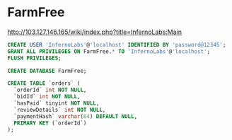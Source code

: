 # FarmFree
http://103.127.146.165/wiki/index.php?title=InfernoLabs:Main


```sql
CREATE USER 'InfernoLabs'@'localhost' IDENTIFIED BY 'password@12345';
GRANT ALL PRIVILEGES ON FarmFree.* TO 'InfernoLabs'@'localhost';
FLUSH PRIVILEGES;

CREATE DATABASE FarmFree;

CREATE TABLE `orders` (
  `orderId` int NOT NULL,
  `bidId` int NOT NULL,
  `hasPaid` tinyint NOT NULL,
  `reviewDetails` int NOT NULL,
  `paymentHash` varchar(64) DEFAULT NULL,
  PRIMARY KEY (`orderId`)
);
```